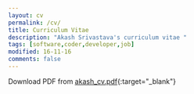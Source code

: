 ```yaml
---
layout: cv
permalink: /cv/
title: Curriculum Vitae
description: "Akash Srivastava's curriculum vitae "
tags: [software,coder,developer,job]
modified: 16-11-16
comments: false
---
```


Download PDF from [akash_cv.pdf](/assets/akash_cv.pdf){:target="_blank"}

<!--![page1](/assets/page1.jpg)
![page2](/assets/page2.jpg)-->

